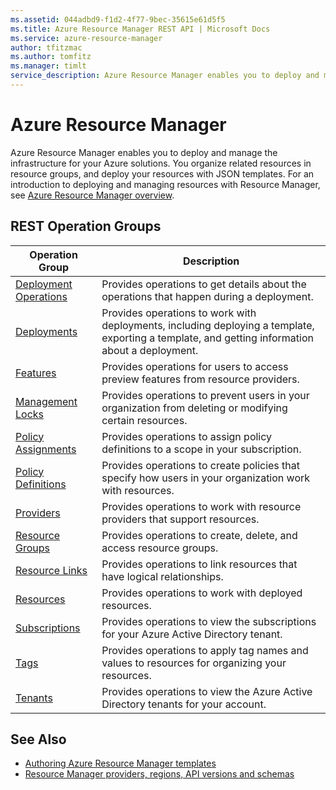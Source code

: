 ```yaml
---
ms.assetid: 044adbd9-f1d2-4f77-9bec-35615e61d5f5
ms.title: Azure Resource Manager REST API | Microsoft Docs
ms.service: azure-resource-manager
author: tfitzmac
ms.author: tomfitz
ms.manager: timlt
service_description: Azure Resource Manager enables you to deploy and manage the infrastructure for your Azure solutions. You organize related resources in resource groups, and deploy your resources with JSON templates. For an introduction to deploying and managing resources with Resource Manager, see [Azure Resource Manager overview](https://docs.microsoft.com/azure/azure-resource-manager/resource-group-overview).
---
```


# Azure Resource Manager

Azure Resource Manager enables you to deploy and manage the infrastructure for your Azure solutions. You organize related resources in resource groups, and deploy your resources with JSON templates. For an introduction to deploying and managing resources with Resource Manager, see [Azure Resource Manager overview](https://docs.microsoft.com/azure/azure-resource-manager/resource-group-overview).

## REST Operation Groups

| Operation Group                                 | Description |
|-------------------------------------------------|-------------|
| [Deployment Operations](~/docs-ref-autogen/resources/deploymentoperations.json) | Provides operations to get details about the operations that happen during a deployment. |
| [Deployments](~/docs-ref-autogen/resources/deployments.json)                    | Provides operations to work with deployments, including deploying a template, exporting a template, and getting information about a deployment. |
| [Features](~/docs-ref-autogen/resources/features.json)                          | Provides operations for users to access preview features from resource providers. |
| [Management Locks](~/docs-ref-autogen/resources/managementlocks.json)           | Provides operations to prevent users in your organization from deleting or modifying certain resources. |
| [Policy Assignments](~/docs-ref-autogen/resources/policyassignments.json)       | Provides operations to assign policy definitions to a scope in your subscription. |
| [Policy Definitions](~/docs-ref-autogen/resources/policydefinitions.json)       | Provides operations to create policies that specify how users in your organization work with resources. |
| [Providers](~/docs-ref-autogen/resources/providers.json)                        | Provides operations to work with resource providers that support resources. |
| [Resource Groups](~/docs-ref-autogen/resources/resourcegroups.json)             | Provides operations to create, delete, and access resource groups. |
| [Resource Links](~/docs-ref-autogen/resources/resourcelinks.json)               | Provides operations to link resources that have logical relationships. |
| [Resources](~/docs-ref-autogen/resources/resources.json)                        | Provides operations to work with deployed resources. |
| [Subscriptions](~/docs-ref-autogen/resources/subscriptions.json)                | Provides operations to view the subscriptions for your Azure Active Directory tenant. |
| [Tags](~/docs-ref-autogen/resources/tags.json)                                  | Provides operations to apply tag names and values to resources for organizing your resources. |
| [Tenants](~/docs-ref-autogen/resources/tenants.json)                            | Provides operations to view the Azure Active Directory tenants for your account. |


## See Also

- [Authoring Azure Resource Manager templates](https://docs.microsoft.com/azure/resource-group-authoring-templates?toc=%2fazure%2fazure-resource-manager%2ftoc.json)
- [Resource Manager providers, regions, API versions and schemas](https://docs.microsoft.com/azure/resource-manager-supported-services?toc=%2fazure%2fazure-resource-manager%2ftoc.json)

